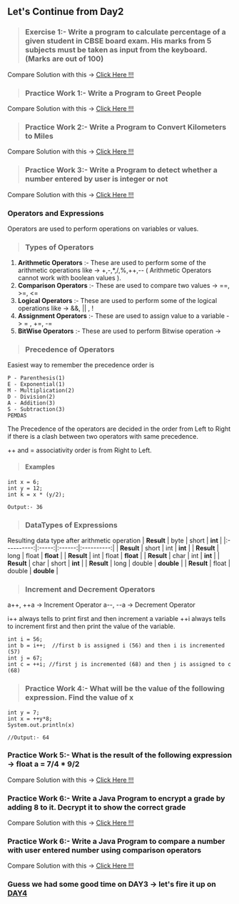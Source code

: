 ## Let's Continue from Day2

> ### Exercise 1:- Write a program to calculate percentage of a given student in CBSE board exam. His marks from 5 subjects must be taken as input from the keyboard.(Marks are out of 100)

Compare Solution with this -> [Click Here !!!](https://github.com/manjunathnmessi/Mission-Google/blob/master/Day3/Programs/Calculate_Percentage.java)

> ### Practice Work 1:- Write a Program to Greet People

Compare Solution with this -> [Click Here !!!](https://github.com/manjunathnmessi/Mission-Google/blob/master/Day3/Programs/Greet_People.java)

> ### Practice Work 2:- Write a Program to Convert Kilometers to Miles

Compare Solution with this -> [Click Here !!!](https://github.com/manjunathnmessi/Mission-Google/blob/master/Day3/Programs/Kilometer_to_Mile.java)

> ### Practice Work 3:- Write a Program to detect whether a number entered by user is integer or not

Compare Solution with this -> [Click Here !!!](https://github.com/manjunathnmessi/Mission-Google/blob/master/Day3/Programs/Check_Integer.java)

### Operators and Expressions 

Operators are used to perform operations on variables or values. 

> ### Types of Operators

1. **Arithmetic Operators** :- These are used to perform some of the arithmetic operations like -> +,-,*,/,%,++,-- ( Arithmetic Operators cannot work with boolean values ).
2. **Comparison Operators** :- These are used to compare two values -> ==, >=, <=
3. **Logical Operators** :- These are used to perform some of the logical operations like -> &&, || , !
4. **Assignment Operators** :- These are used to assign value to a variable -> = , +=, -=
5. **BitWise Operators** :- These are used to perform Bitwise operation -> 

> ### Precedence of Operators

Easiest way to remember the precedence order is

    P - Parenthesis(1)
    E - Exponential(1)
    M - Multiplication(2)
    D - Division(2)
    A - Addition(3)
    S - Subtraction(3)
    PEMDAS

The Precedence of the operators are decided in the order from Left to Right if there is a clash between two operators with same precedence.

++ and = associativity order is from Right to Left.

> #### Examples
    int x = 6;
    int y = 12;
    int k = x * (y/2); 
    
    Output:- 36

> ### DataTypes of Expressions 

Resulting data type after arithmetic operation
| **Result** |  byte |  short |   **int**  |
|:----------:|:-----:|:------:|:----------:|
| **Result** | short |   int  |   **int**  |
| **Result** |  long |  float |  **float** |
| **Result** |  int  |  float |  **float** |
| **Result** |  char |   int  |   **int**  |
| **Result** |  char |  short |   **int**  |
| **Result** |  long | double | **double** |
| **Result** | float | double | **double** |

> ### Increment and Decrement Operators

a++, ++a -> Increment Operator
a--, --a -> Decrement Operator

i++ always tells to print first and then increment a variable
++i always tells to increment first and then print the value of the variable.

    int i = 56;
    int b = i++;  //first b is assigned i (56) and then i is incremented (57)
    int j = 67;
    int c = ++i; //first j is incremented (68) and then j is assigned to c (68)

> ### Practice Work 4:- What will be the value of the following expression. Find the value of x

    int y = 7;
    int x = ++y*8;
    System.out.println(x)

    //Output:- 64

### Practice Work 5:- What is the result of the following expression -> float a = 7/4 * 9/2

Compare Solution with this -> [Click Here !!!](https://github.com/manjunathnmessi/Mission-Google/blob/master/Day3/Programs/Evaluate_Expression.java)

### Practice Work 6:- Write a Java Program to encrypt a grade by adding 8 to it. Decrypt it to show the correct grade

Compare Solution with this -> [Click Here !!!](https://github.com/manjunathnmessi/Mission-Google/blob/master/Day3/Programs/Encrypt_Grade.java)

### Practice Work 6:- Write a Java Program to compare a number with user entered number using comparison operators

Compare Solution with this -> [Click Here !!!](https://github.com/manjunathnmessi/Mission-Google/blob/master/Day3/Programs/Compare_Value.java)

### Guess we had some good time on DAY3 -> let's fire it up on [DAY4](https://github.com/manjunathnmessi/Mission-Google/tree/master/Day4)